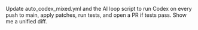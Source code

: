 Update auto_codex_mixed.yml and the AI loop script to run Codex on every push to main, apply patches, run tests, and open a PR if tests pass. Show me a unified diff.
